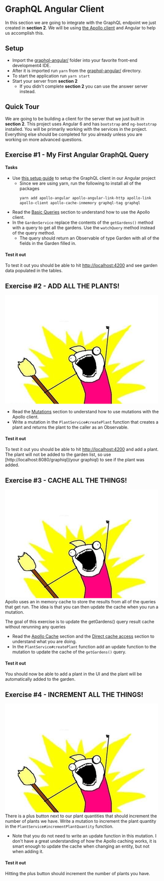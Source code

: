 # GraphQL Angular Client

In this section we are going to integrate with the GraphQL endpoint we just created in **section 2**. We will be using 
[the Apollo client](https://www.apollographql.com) and Angular to help us accomplish this.

## Setup
* Import the [graphql-angular/](graphql-angular) folder into your favorite front-end development4 IDE.
* After it is imported run `yarn` from the [graphql-angular/](graphql-angular) directory.
* To start the application run `yarn start`
* Start your server from **section 2**
  * If you didn't complete **section 2** you can use the answer server instead. 
## Quick Tour
We are going to be building a client for the server that we just built in **section 2**. This project uses Angular 6 and
has `bootstrap` and `ng-bootstrap` installed. You will be primarily working with the services in the project. Everything
else should be completed for you already unless you are working on more advanced questions.

## Exercise #1 - My First Angular GraphQL Query

#### Tasks

* Use [this setup guide](https://www.apollographql.com/docs/angular/basics/setup.html) to setup the GraphQL client in our
Angular project
  * Since we are using yarn, run the following to install all of the packages
    ```
    yarn add apollo-angular apollo-angular-link-http apollo-link apollo-client apollo-cache-inmemory graphql-tag graphql
    ```
* Read the [Basic Queries](https://www.apollographql.com/docs/angular/basics/queries.html#basics) section to understand
how to use the Apollo client.
* In the `GardenService` replace the contents of the `getGardens()` method with a query to get all the gardens. Use the 
`watchQuery` method instead of the query method.
  * The query should return an Observable of type Garden with all of the fields in the Garden filled in.
  
#### Test it out
To test it out you should be able to hit [http://localhost:4200](http://localhost:4200) and see garden data populated in
the tables.

## Exercise #2 - ADD ALL THE PLANTS!
![Add all the meme](X-All-The-Y.jpg)
* Read the [Mutations](https://www.apollographql.com/docs/angular/basics/mutations.html) section to understand how to use
mutations with the Apollo client.
* Write a mutation in the `PlantService#createPlant` function that creates a plant and returns the plant to the caller as
an Observable.

#### Test it out
To test it out you should be able to hit [http://localhost:4200](http://localhost:4200) and add a plant. The plant
will not be added to the garden list, so use [http://localhost:8080/graphiql](your graphiql) to see if the plant was added. 

## Exercise #3 - CACHE ALL THE THINGS!
![Add all the meme](X-All-The-Y.jpg)
Apollo uses an in memory cache to store the results from all of the queries that get run. The idea is that you can then update
the cache when you run a mutation. 

The goal of this exercise is to update the getGardens() query result cache without rerunning any queries
* Read the [Apollo Cache](https://www.apollographql.com/docs/angular/basics/caching.html) section and the [Direct cache access](https://www.apollographql.com/docs/angular/features/caching.html)
section to understand what you are doing.
* In the `PlantService#createPlant` function add an update function to the mutation to update the cache of the `getGardens()` query.

#### Test it out
You should now be able to add a plant in the UI and the plant will be automatically added to the garden. 

## Exercise #4 - INCREMENT ALL THE THINGS!
![Add all the meme](X-All-The-Y.jpg)
There is a plus button next to our plant quantities that should increment the number of plants we have. Write a mutation to 
increment the plant quantity in the `PlantService#incrementPlantQuantity` function.
* Note that you do not need to write an update function in this mutation. I don't have a great understanding of how the Apollo
caching works, it is smart enough to update the cache when changing an entity, but not when adding it.

#### Test it out
Hitting the plus button should increment the number of plants you have.
